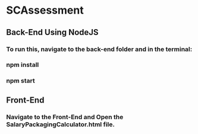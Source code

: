 # SCAssessment
 
## Back-End Using NodeJS

### To run this, navigate to the back-end folder and in the terminal:
### npm install
### npm start

## Front-End

### Navigate to the Front-End and Open the SalaryPackagingCalculator.html file. 